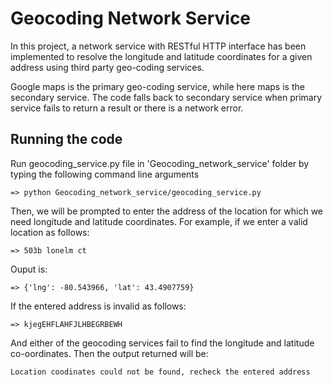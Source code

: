 # Geocoding Network Service
In this project, a network service with RESTful HTTP interface has been implemented to resolve the longitude and latitude coordinates for a given address using third party geo-coding services.

Google maps is the primary geo-coding service, while here maps is the secondary service. The code falls back to secondary service when primary service fails to return a result or there is a network error.

## Running the code
Run geocoding_service.py file in 'Geocoding_network_service' folder by typing the following command line arguments

```
=> python Geocoding_network_service/geocoding_service.py
```
Then, we will be prompted to enter the address of the location for which we need longitude and latitude coordinates. For example, if we enter a valid location as follows:

```
=> 503b lonelm ct
```
Ouput is:

```
=> {'lng': -80.543966, 'lat': 43.4907759}
```
If the entered address is invalid as follows:

```
=> kjegEHFLAHFJLHBEGRBEWH
```
And either of the geocoding services fail to find the longitude and latitude co-oordinates. Then the output returned will be:

```
Location coodinates could not be found, recheck the entered address 
```

